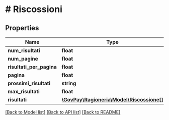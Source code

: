 # # Riscossioni

## Properties

Name | Type | Description | Notes
------------ | ------------- | ------------- | -------------
**num_risultati** | **float** |  | [optional]
**num_pagine** | **float** |  | [optional]
**risultati_per_pagina** | **float** |  | [optional]
**pagina** | **float** |  | [optional]
**prossimi_risultati** | **string** |  | [optional]
**max_risultati** | **float** |  | [optional]
**risultati** | [**\GovPay\Ragioneria\Model\Riscossione[]**](Riscossione.md) |  | [optional]

[[Back to Model list]](../../README.md#models) [[Back to API list]](../../README.md#endpoints) [[Back to README]](../../README.md)
